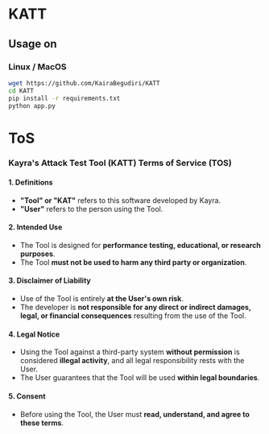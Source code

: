 # KATT

## Usage on

### Linux / MacOS
```sh
wget https://github.com/KairaBegudiri/KATT
cd KATT
pip install -r requirements.txt
python app.py
```

# ToS
### Kayra's Attack Test Tool (KATT) Terms of Service (TOS)

#### 1. Definitions
- **"Tool" or "KAT"** refers to this software developed by Kayra.  
- **"User"** refers to the person using the Tool.  

#### 2. Intended Use
- The Tool is designed for **performance testing, educational, or research purposes**.  
- The Tool **must not be used to harm any third party or organization**.  

#### 3. Disclaimer of Liability
- Use of the Tool is entirely **at the User's own risk**.  
- The developer is **not responsible for any direct or indirect damages, legal, or financial consequences** resulting from the use of the Tool.  

#### 4. Legal Notice
- Using the Tool against a third-party system **without permission** is considered **illegal activity**, and all legal responsibility rests with the User.
- The User guarantees that the Tool will be used **within legal boundaries**.  

#### 5. Consent
- Before using the Tool, the User must **read, understand, and agree to these terms**.


